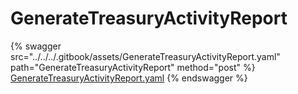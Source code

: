 # GenerateTreasuryActivityReport

{% swagger src="../../../.gitbook/assets/GenerateTreasuryActivityReport.yaml" path="GenerateTreasuryActivityReport" method="post" %}
[GenerateTreasuryActivityReport.yaml](../../../.gitbook/assets/GenerateTreasuryActivityReport.yaml)
{% endswagger %}
